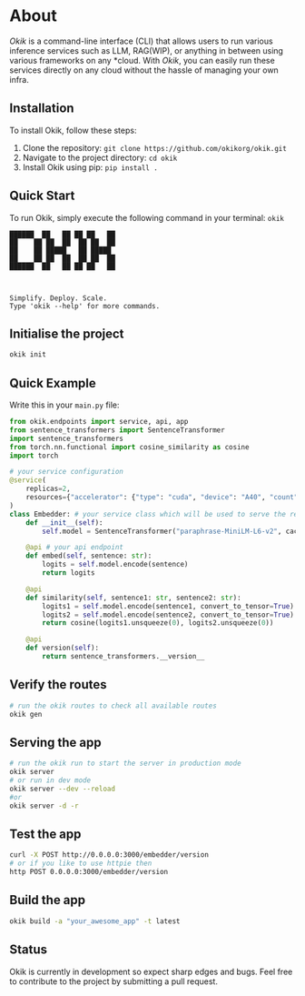 # About

*Okik* is a command-line interface (CLI) that allows users to run various inference services such as LLM, RAG(WIP), or anything in between using various frameworks on any *cloud. With *Okik*, you can easily run these services directly on any cloud without the hassle of managing your own infra.

## Installation

To install Okik, follow these steps:

1. Clone the repository: `git clone https://github.com/okikorg/okik.git`
2. Navigate to the project directory: `cd okik`
3. Install Okik using pip: `pip install .`

## Quick Start

To run Okik, simply execute the following command in your terminal:
`okik`
```
██████  ██   ██ ██ ██   ██
██    ██ ██  ██  ██ ██  ██
██    ██ █████   ██ █████
██    ██ ██  ██  ██ ██  ██
██████  ██   ██ ██ ██   ██



Simplify. Deploy. Scale.
Type 'okik --help' for more commands.
```

## Initialise the project
```bash
okik init
```

## Quick Example
Write this in your `main.py` file:

```python
from okik.endpoints import service, api, app
from sentence_transformers import SentenceTransformer
import sentence_transformers
from torch.nn.functional import cosine_similarity as cosine
import torch

# your service configuration
@service(
    replicas=2,
    resources={"accelerator": {"type": "cuda", "device": "A40", "count": 2}}
)
class Embedder: # your service class which will be used to serve the requests
    def __init__(self):
        self.model = SentenceTransformer("paraphrase-MiniLM-L6-v2", cache_folder=".okik/cache")

    @api # your api endpoint
    def embed(self, sentence: str):
        logits = self.model.encode(sentence)
        return logits

    @api
    def similarity(self, sentence1: str, sentence2: str):
        logits1 = self.model.encode(sentence1, convert_to_tensor=True)
        logits2 = self.model.encode(sentence2, convert_to_tensor=True)
        return cosine(logits1.unsqueeze(0), logits2.unsqueeze(0))

    @api
    def version(self):
        return sentence_transformers.__version__
```

## Verify the routes
```bash
# run the okik routes to check all available routes
okik gen
```

## Serving the app
```bash
# run the okik run to start the server in production mode
okik server
# or run in dev mode
okik server --dev --reload
#or
okik server -d -r
```

## Test the app
```bash
curl -X POST http://0.0.0.0:3000/embedder/version
# or if you like to use httpie then
http POST 0.0.0.0:3000/embedder/version
```


## Build the app
```bash
okik build -a "your_awesome_app" -t latest
```

## Status

Okik is currently in development so expect sharp edges and bugs. Feel free to contribute to the project by submitting a pull request.
